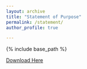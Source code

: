 ```yaml
---
layout: archive
title: "Statement of Purpose"
permalink: /statement/
author_profile: true

---
```


{% include base_path %}

[Download Here](/files/Statement_of_Purpose.pdf)
